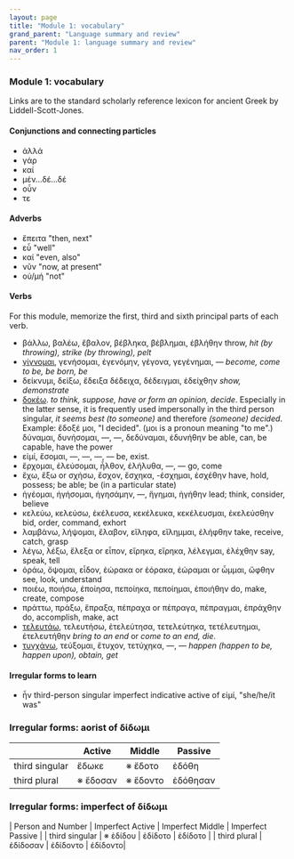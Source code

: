 ```yaml
---
layout: page
title: "Module 1: vocabulary"
grand_parent: "Language summary and review"
parent: "Module 1: language summary and review"
nav_order: 1
---
```


### Module 1: vocabulary

Links are to the standard scholarly reference lexicon for ancient Greek by Liddell-Scott-Jones.


#### Conjunctions and connecting particles

- ἀλλά 
- γάρ 
- καί 
- μέν...δέ...δέ
- οὖν
- τε

#### Adverbs

- ἔπειτα "then, next"
- εὖ "well"
- καί "even, also"
- νῦν "now, at present"
- οὐ/μή "not"

#### Verbs

For this module, memorize the first, third and sixth principal parts of each verb.

- βάλλω, βαλέω, ἔβαλον, βέβληκα, βέβλημαι, ἐβλήθην throw, *hit (by throwing), strike (by throwing), pelt*
- [γίγνομαι](http://folio2.furman.edu/lsj/?urn=urn:cite2:hmt:lsj.chicago_md:n22209), γενήσομαι, ἐγενόμην, γέγονα, γεγένημαι, — *become, come to be, be born, be*
- δείκνυμι, δείξω, ἔδειξα δέδειχα, δέδειγμαι, ἐδείχθην *show, demonstrate*
- [δοκέω](http://folio2.furman.edu/lsj/?urn=urn:cite2:hmt:lsj.chicago_md:n27847).  *to think, suppose, have or form an opinion, decide*.  Especially in the latter sense, it is frequently used impersonally in the third person singular, *it seems best (to someone)* and therefore *(someone) decided*.  Example:  ἔδοξέ μοι, "I decided".  (μοι is a pronoun meaning "to me".)
δύναμαι, δυνήσομαι, —, —, δεδύναμαι, ἐδυνήθην be able, can, be capable, have the power
- εἰμί, ἔσομαι, —, —, —, — be, exist.
- ἔρχομαι, ἐλεύσομαι, ἦλθον, ἐλήλυθα, —, — go, come
- ἔχω, ἕξω or σχήσω, ἔσχον, ἔσχηκα, -έσχημαι, ἐσχέθην have, hold, possess; be able; be (in a particular state)
- ἡγέομαι, ἡγήσομαι, ἡγησάμην, —, ἥγημαι, ἡγήθην lead; think, consider, believe
- κελεύω, κελεύσω, ἐκέλευσα, κεκέλευκα, κεκέλευσμαι, ἐκελεύσθην bid, order, command, exhort
- λαμβάνω, λήψομαι, ἔλαβον, εἴληφα, εἴλημμαι, ἐλήφθην take, receive, catch, grasp
- λέγω, λέξω, ἔλεξα or εἶπον, εἴρηκα, εἴρηκα, λέλεγμαι, ἐλέχθην say, speak, tell
- ὁράω, ὄψομαι, εἶδον, ἑώρακα or ἑόρακα, ἑώραμαι or ὦμμαι, ὤφθην see, look, understand
- ποιέω, ποιήσω, ἐποίησα, πεποίηκα, πεποίημαι, ἐποιήθην do, make, create, compose
- πράττω, πράξω, ἔπραξα, πέπραχα or πέπραγα, πέπραγμαι, ἐπράχθην do, accomplish, make, act
- [τελευτάω](http://folio2.furman.edu/lsj/?urn=urn:cite2:hmt:lsj.chicago_md:n46646), τελευτήσω, ἐτελεύτησα, τετελεύτηκα, τετέλευτημαι, ἐτελευτήθην *bring to an end* or *come to an end, die*.
- [τυγχάνω](http://folio2.furman.edu/lsj/?urn=urn:cite2:hmt:lsj.chicago_md:n105829), τεύξομαι, ἔτυχον, τετύχηκα, —, — *happen (happen to be, happen upon), obtain, get*

#### Irregular forms to learn

- ἦν third-person singular imperfect indicative active of εἰμί, "she/he/it was"


### Irregular forms: aorist of δίδωμι

| | Active | Middle | Passive |
| --- | --- | --- | --- |
| third singular |  ἔδωκε | ※ ἔδοτο | ἐδόθη |
| third plural | ※ ἔδοσαν | ※ ἔδοντο | ἐδόθησαν  |


### Irregular forms: imperfect of δίδωμι

| Person and Number | Imperfect Active  | Imperfect Middle  | Imperfect Passive  |
| third singular |  ※  ἐδίδου  | ἐδίδοτο  | ἐδίδοτο |
| third plural | ἐδίδοσαν  | ἐδίδοντο  | ἐδίδοντο|


